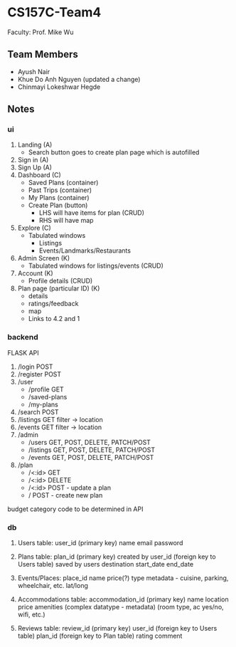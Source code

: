 # CS157C-Team4

Faculty: Prof. Mike Wu
## Team Members
- Ayush Nair
- Khue Do Anh Nguyen (updated a change)
- Chinmayi Lokeshwar Hegde

## Notes

### ui

1.  Landing (A)
    - Search button goes to create plan page which is autofilled
2.  Sign in (A)
3.  Sign Up (A)
4.  Dashboard (C)
    <!-- - My Reviews  -->
    - Saved Plans (container)
    - Past Trips (container)
    - My Plans (container)
    - Create Plan (button)
      - LHS will have items for plan (CRUD)
      - RHS will have map
5.  Explore (C)
    - Tabulated windows
      - Listings
      - Events/Landmarks/Restaurants
6.  Admin Screen (K)
    - Tabulated windows for listings/events (CRUD)
7.  Account (K)
    - Profile details (CRUD)
8.  Plan page (particular ID) (K)
    - details
    - ratings/feedback
    - map
    - Links to 4.2 and 1

### backend

FLASK API

1. /login POST
2. /register POST
3. /user
   - /profile GET
   - /saved-plans
   - /my-plans
4. /search POST
5. /listings GET filter -> location
6. /events GET filter -> location
7. /admin
   - /users GET, POST, DELETE, PATCH/POST
   - /listings GET, POST, DELETE, PATCH/POST
   - /events GET, POST, DELETE, PATCH/POST
8. /plan
   - /<:id> GET
   - /<:id> DELETE
   - /<:id> POST - update a plan
   - / POST - create new plan

budget category code to be determined in API

### db

1. Users table:
   user_id (primary key)
   name
   email
   password

2. Plans table:
   plan_id (primary key)
   created by user_id (foreign key to Users table)
   saved by users
   destination
   start_date
   end_date

3. Events/Places:
   place_id
   name
   price(?)
   type
   metadata - cuisine, parking, wheelchair, etc.
   lat/long

4. Accommodations table:
   accommodation_id (primary key)
   name
   location
   price
   amenities (complex datatype - metadata) (room type, ac yes/no, wifi, etc.)

5. Reviews table:
   review_id (primary key)
   user_id (foreign key to Users table)
   plan_id (foreign key to Plan table)
   rating
   comment
